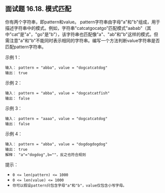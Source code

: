 ## 面试题 16.18. 模式匹配
你有两个字符串，即pattern和value。 pattern字符串由字母"a"和"b"组成，用于描述字符串中的模式。例如，字符串"catcatgocatgo"匹配模式"aabab"（其中"cat"是"a"，"go"是"b"），该字符串也匹配像"a"、"ab"和"b"这样的模式。但需注意"a"和"b"不能同时表示相同的字符串。编写一个方法判断value字符串是否匹配pattern字符串。

示例 1：
```
输入： pattern = "abba", value = "dogcatcatdog"
输出： true
```
示例 2：
```
输入： pattern = "abba", value = "dogcatcatfish"
输出： false
```
示例 3：
```
输入： pattern = "aaaa", value = "dogcatcatdog"
输出： false
```
示例 4：
```
输入： pattern = "abba", value = "dogdogdogdog"
输出： true
解释： "a"="dogdog",b=""，反之也符合规则
```
提示：

+ `0 <= len(pattern) <= 1000`
+ `0 <= len(value) <= 1000`
+ `你可以假设pattern只包含字母"a"和"b"，value仅包含小写字母。`
